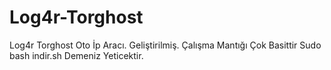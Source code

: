 # Log4r-Torghost
Log4r Torghost Oto İp Aracı. Geliştirilmiş.
Çalışma Mantığı Çok Basittir Sudo bash indir.sh Demeniz Yeticektir.
